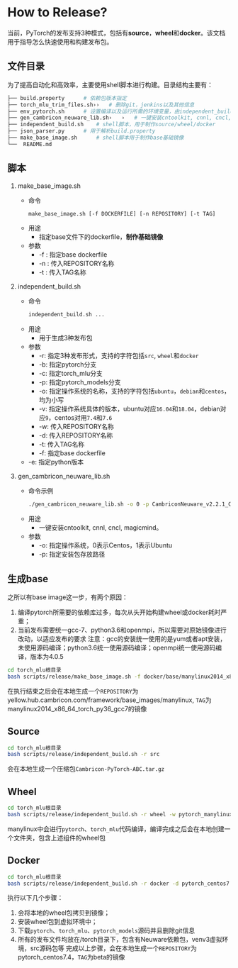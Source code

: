# How to Release?
当前，PyTorch的发布支持3种模式，包括有**source**，**wheel**和**docker**。该文档用于指导怎么快速使用和构建发布包。
## 文件目录
为了提高自动化和高效率，主要使用shell脚本进行构建。目录结构主要有：
```bash
├── build.property		# 依赖包版本指定
├── torch_mlu_trim_files.sh››   # 删除git，jenkins以及其他信息
├── env_pytorch.sh		# 设置编译以及运行所需的环境变量，由independent_build.sh调用
├── gen_cambricon_neuware_lib.sh›   ›   # 一键安装cntoolkit, cnnl, cncl, magicmind
├── independent_build.sh	# shell脚本，用于制作source/wheel/docker
├── json_parser.py		# 用于解析build.property
├── make_base_image.sh		# shell脚本用于制作base基础镜像
└──  README.md
```
## 脚本
1. make_base_image.sh
	- 命令
		```bash
		make_base_image.sh [-f DOCKERFILE] [-n REPOSITORY] [-t TAG]
		```
	- 用途
		- 指定base文件下的dockerfile，**制作基础镜像**
	- 参数
		- -f : 指定base dockerfile
		- -n : 传入REPOSITORY名称
		- -t : 传入TAG名称
2. independent_build.sh
	- 命令
		```bash
		independent_build.sh ...
		```
	- 用途
		- 用于生成3种发布包
	- 参数
		- -r: 指定3种发布形式，支持的字符包括`src`, `wheel`和`docker`
		- -b: 指定pytorch分支
		- -c: 指定torch_mlu分支
		- -p: 指定pytorch_models分支
		- -o: 指定操作系统的名称，支持的字符包括`ubuntu`，`debian`和`centos`，均为小写
		- -v: 指定操作系统具体的版本，ubuntu对应`16.04`和`18.04`，debian对应`9`，centos对用`7.4`和`7.6`
		- -w: 传入REPOSITORY名称
		- -d: 传入REPOSITORY名称
		- -t: 传入TAG名称
		- -f: 指定base dockerfile
    - -e: 指定python版本

3. gen_cambricon_neuware_lib.sh
    - 命令示例
      ```bash
      ./gen_cambricon_neuware_lib.sh -o 0 -p CambriconNeuware_v2.2.1_CentOS7
      ```
    - 用途
      - 一键安装cntoolkit, cnnl, cncl, magicmind。
    - 参数
      - -o: 指定操作系统，0表示Centos，1表示Ubuntu
      - -p: 指定安装包存放路径

## 生成base
之所以有base image这一步，有两个原因：
1. 编译pytorch所需要的依赖库过多，每次从头开始构建wheel或docker耗时严重；
2. 当前发布需要统一gcc-7、python3.6和openmpi，所以需要对原始镜像进行改动，以适应发布的要求
注意：gcc的安装统一使用的是yum或者apt安装，未使用源码编译；python3.6统一使用源码编译；openmpi统一使用源码编译，版本为4.0.5

```bash
cd torch_mlu根目录
bash scripts/release/make_base_image.sh -f docker/base/manylinux2014_x86_64-base.Dockerfile -n yellow.hub.cambricon.com/framework/base_images/manylinux -t manylinux2014_x86_64_torch_py36_gcc7 -p 3.6
```
在执行结束之后会在本地生成一个`REPOSITORY`为yellow.hub.cambricon.com/framework/base_images/manylinux, `TAG`为manylinux2014_x86_64_torch_py36_gcc7的镜像

## Source
```bash
cd torch_mlu根目录
bash scripts/release/independent_build.sh -r src
```
会在本地生成一个压缩包`Cambricon-PyTorch-ABC.tar.gz`

## Wheel
```bash
cd torch_mlu根目录
bash scripts/release/independent_build.sh -r wheel -w pytorch_manylinux -t beta -f docker/Dockerfile -e 3.6.
```
manylinux中会进行`pytorch`、`torch_mlu`代码编译，编译完成之后会在本地创建一个文件夹，包含上述组件的wheel包

## Docker
```bash
cd torch_mlu根目录
bash scripts/release/independent_build.sh -r docker -d pytorch_centos7.4 -t beta -f docker/dockerfile.base_centos7.4.framework .
```
执行以下几个步骤：
1. 会将本地的wheel包拷贝到镜像；
2. 安装wheel包到虚拟环境中；
3. 下载`pytorch`、`torch_mlu`、`pytorch_models`源码并且删除git信息
4. 所有的发布文件均放在/torch目录下，包含有Neuware依赖包，venv3虚拟环境，src源码包等
完成以上步骤，会在本地生成一个`REPOSITORY`为pytorch_centos7.4，`TAG`为beta的镜像
